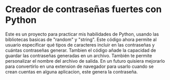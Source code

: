 # Creador de contraseñas fuertes con Python
Este es un proyecto para practicar mis habilidades de Python, usando las bibliotecas basicas de "random" y "string". 
Este código ahora permite al usuario especificar qué tipos de caracteres incluir en las contraseñas y cuántas contraseñas generar. 
Tambien el código añade la capacidad de guardar las contraseñas generadas en un archivo. También te permite personalizar el nombre del archivo de salida.
En un futuro quisiera mejorarlo para convertirlo en una extension de navegador para usarlo cuando se crean cuentas en alguna aplicacion, este genera la contraseña.
